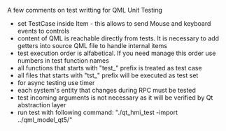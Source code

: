A few comments on test writting for QML Unit Testing

- set TestCase inside Item - this allows to send Mouse and keyboard events to controls
- content of QML is reachable directly from tests. It is necessary to add getters into 
  source QML file to handle internal items
- test execution order is alfabetical. If you need manage this order use numbers in test function names
- all functions that starts with "test_" prefix is treated as test case
- all files that starts with "tst_" prefix will be executed as test set
- for async testing use timer
- each system's entity that changes during RPC must be tested
- test incoming arguments is not necessary as it will be verified by Qt abstraction layer
- run test with following command: 
 "./qt_hmi_test -import ../qml_model_qt5/"

